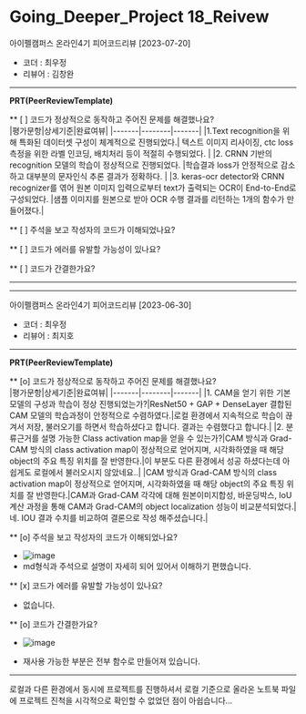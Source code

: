# Going_Deeper_Project 18_Reivew

아이펠캠퍼스 온라인4기 피어코드리뷰 [2023-07-20]

- 코더 : 최우정
- 리뷰어 : 김창완

----------------------------------------------

**PRT(PeerReviewTemplate)**

** [ ] 코드가 정상적으로 동작하고 주어진 문제를 해결했나요?   
|평가문항|상세기준|완료여뷰|
|-------|--------|-------|
|1.Text recognition을 위해 특화된 데이터셋 구성이 체계적으로 진행되었다.| 텍스트 이미지 리사이징, ctc loss 측정을 위한 라벨 인코딩, 배치처리 등이 적절히 수행되었다. |
|2. CRNN 기반의 recognition 모델의 학습이 정상적으로 진행되었다. |학습결과 loss가 안정적으로 감소하고 대부분의 문자인식 추론 결과가 정확하다. |
|3. keras-ocr detector와 CRNN recognizer를 엮어 원본 이미지 입력으로부터 text가 출력되는 OCR이 End-to-End로 구성되었다. |샘플 이미지를 원본으로 받아 OCR 수행 결과를 리턴하는 1개의 함수가 만들어졌다.|

** [ ] 주석을 보고 작성자의 코드가 이해되었나요?

** [ ] 코드가 에러를 유발할 가능성이 있나요?

** [ ] 코드가 간결한가요?

------------------------------------------------
------------------------------------------------

아이펠캠퍼스 온라인4기 피어코드리뷰 [2023-06-30]

- 코더 : 최우정
- 리뷰어 : 최지호

----------------------------------------------

**PRT(PeerReviewTemplate)**

** [o] 코드가 정상적으로 동작하고 주어진 문제를 해결했나요?   
|평가문항|상세기준|완료여뷰|
|-------|--------|-------|
|1. CAM을 얻기 위한 기본모델의 구성과 학습이 정상 진행되었는가?|ResNet50 + GAP + DenseLayer 결합된 CAM 모델의 학습과정이 안정적으로 수렴하였다.|로컬 환경에서 지속적으로 학습이 끊겨서 저장, 불러오기를 하면서 학습하셨다고 합니다. 결과는 수렴했다고 합니다.|
|2. 분류근거를 설명 가능한 Class activation map을 얻을 수 있는가?|CAM 방식과 Grad-CAM 방식의 class activation map이 정상적으로 얻어지며, 시각화하였을 때 해당 object의 주요 특징 위치를 잘 반영한다.|이 부분도 다른 환경에서 성공 하셨다는데 아쉽게도 로컬에서 불러오시지 않았네요..|
|CAM 방식과 Grad-CAM 방식의 class activation map이 정상적으로 얻어지며, 시각화하였을 때 해당 object의 주요 특징 위치를 잘 반영한다.|CAM과 Grad-CAM 각각에 대해 원본이미지합성, 바운딩박스, IoU 계산 과정을 통해 CAM과 Grad-CAM의 object localization 성능이 비교분석되었다.|네. IOU 결과 수치를 비교하여 결론으로 작성 해주셨습니다.|

   
** [o] 주석을 보고 작성자의 코드가 이해되었나요?
  - ![image](https://github.com/YooraHi/Going_Deeper/assets/79844211/6a250d71-3f1c-4151-a353-cd158a144031)
  - md형식과 주석으로 설명이 자세히 되어 있어서 이해하기 편했습니다.

** [x] 코드가 에러를 유발할 가능성이 있나요?
  - 없습니다.

** [o] 코드가 간결한가요?
  - ![image](https://github.com/YooraHi/Going_Deeper/assets/79844211/affaf879-c25f-4a8e-87e4-b09457c9ff5a)

  - 재사용 가능한 부분은 전부 함수로 만들어져 있습니다.

----------------------------------------------

로컬과 다른 환경에서 동시에 프로젝트를 진행하셔서 로컬 기준으로 올라온 노트북 파일에 프로젝트 진척을 시각적으로 확인할 수 없었던 점이 아쉽습니다...
